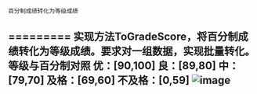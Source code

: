     百分制成绩转化为等级成绩
=========
    实现方法ToGradeScore，将百分制成绩转化为等级成绩。要求对一组数据，实现批量转化。
  等级与百分制对照
  优：[90,100]
  良：[89,80]
  中：[79,70]
  及格：[69,60]
  不及格：[0,59]
  ![image](https://github.com/luoyijie123/lyj/edit/master/ToGradeScore/runpicture.PNG)
----------
  
